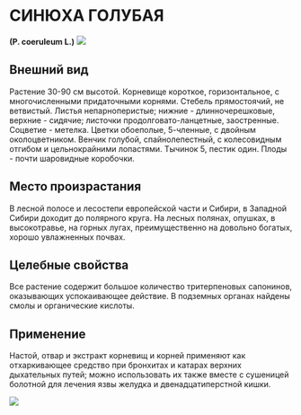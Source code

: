 # СИНЮХА ГОЛУБАЯ
**(P. coeruleum L.)**
![](Синюха%20голубая1.jpg)

## Внешний вид
Растение 30-90 см высотой. Корневище короткое, горизонтальное, с многочисленными придаточными корнями. Стебель прямостоячий, не ветвистый. Листья непарноперистые; нижние - длинночерешковые, верхние - сидячие; листочки продолговато-ланцетные, заостренные. Соцветие - метелка. Цветки обоеполые, 5-членные, с двойным околоцветником. Венчик голубой, спайнолепестный, с колесовидным отгибом и цельнокрайними лопастями. Тычинок 5, пестик один. Плоды - почти шаровидные коробочки.      

## Место произрастания
В лесной полосе и лесостепи европейской части и Сибири, в Западной Сибири доходит до полярного круга. На лесных полянах, опушках, в высокотравье, на горных лугах, преимущественно на довольно богатых, хорошо увлажненных почвах.       

## Целебные свойства
Все растение содержит большое количество тритерпеновых сапонинов, оказывающих успокаивающее действие. В подземных органах найдены смолы и органические кислоты.

## Применение
Настой, отвар и экстракт корневищ и корней применяют как отхаркивающее средство при бронхитах и катарах верхних дыхательных путей; можно использовать их также вместе с сушеницей болотной для лечения язвы желудка и двенадцатиперстной кишки.

![](Синюха%20голубая.jpg)

  